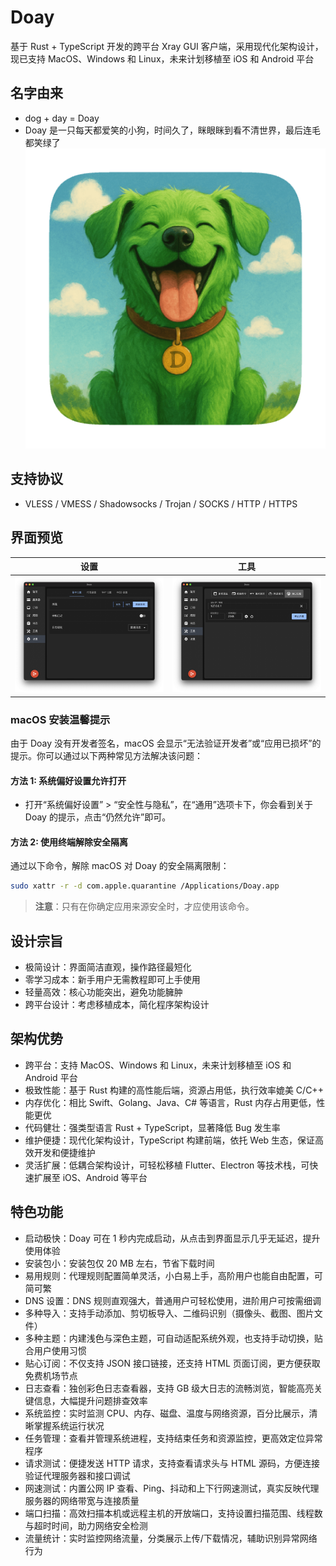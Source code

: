 # Doay

基于 Rust + TypeScript 开发的跨平台 Xray GUI 客户端，采用现代化架构设计，现已支持 MacOS、Windows 和 Linux，未来计划移植至
iOS 和 Android 平台

## 名字由来

- dog + day = Doay
- Doay 是一只每天都爱笑的小狗，时间久了，眯眼眯到看不清世界，最后连毛都笑绿了
  ![icon.png](src-tauri/icons/icon.png)

## 支持协议

- VLESS / VMESS / Shadowsocks / Trojan / SOCKS / HTTP / HTTPS

## 界面预览

| 设置                 | 工具                 |
|--------------------|--------------------|
| ![](preview/1.png) | ![](preview/2.png) |

### macOS 安装温馨提示

由于 Doay 没有开发者签名，macOS 会显示“无法验证开发者”或“应用已损坏”的提示。你可以通过以下两种常见方法解决该问题：

#### 方法 1: 系统偏好设置允许打开

- 打开“系统偏好设置” > “安全性与隐私”，在“通用”选项卡下，你会看到关于 Doay 的提示，点击“仍然允许”即可。

#### 方法 2: 使用终端解除安全隔离

通过以下命令，解除 macOS 对 Doay 的安全隔离限制：

```bash
sudo xattr -r -d com.apple.quarantine /Applications/Doay.app
```

> **注意**：只有在你确定应用来源安全时，才应使用该命令。

## 设计宗旨

- 极简设计：界面简洁直观，操作路径最短化
- 零学习成本：新手用户无需教程即可上手使用
- 轻量高效：核心功能突出，避免功能臃肿
- 跨平台设计：考虑移植成本，简化程序架构设计

## 架构优势

- 跨平台：支持 MacOS、Windows 和 Linux，未来计划移植至 iOS 和 Android 平台
- 极致性能：基于 Rust 构建的高性能后端，资源占用低，执行效率媲美 C/C++
- 内存优化：相比 Swift、Golang、Java、C# 等语言，Rust 内存占用更低，性能更优
- 代码健壮：强类型语言 Rust + TypeScript，显著降低 Bug 发生率
- 维护便捷：现代化架构设计，TypeScript 构建前端，依托 Web 生态，保证高效开发和便捷维护
- 灵活扩展：低耦合架构设计，可轻松移植 Flutter、Electron 等技术栈，可快速扩展至 iOS、Android 等平台

## 特色功能

- 启动极快：Doay 可在 1 秒内完成启动，从点击到界面显示几乎无延迟，提升使用体验
- 安装包小：安装包仅 20 MB 左右，节省下载时间
- 易用规则：代理规则配置简单灵活，小白易上手，高阶用户也能自由配置，可简可繁
- DNS 设置：DNS 规则直观强大，普通用户可轻松使用，进阶用户可按需细调
- 多种导入：支持手动添加、剪切板导入、二维码识别（摄像头、截图、图片文件）
- 多种主题：内建浅色与深色主题，可自动适配系统外观，也支持手动切换，贴合用户使用习惯
- 贴心订阅：不仅支持 JSON 接口链接，还支持 HTML 页面订阅，更方便获取免费机场节点
- 日志查看：独创彩色日志查看器，支持 GB 级大日志的流畅浏览，智能高亮关键信息，大幅提升问题排查效率
- 系统监控：实时监测 CPU、内存、磁盘、温度与网络资源，百分比展示，清晰掌握系统运行状况
- 任务管理：查看并管理系统进程，支持结束任务和资源监控，更高效定位异常程序
- 请求测试：便捷发送 HTTP 请求，支持查看请求头与 HTML 源码，方便连接验证代理服务器和接口调试
- 网速测试：内置公网 IP 查看、Ping、抖动和上下行网速测试，真实反映代理服务器的网络带宽与连接质量
- 端口扫描：高效扫描本机或远程主机的开放端口，支持设置扫描范围、线程数与超时时间，助力网络安全检测
- 流量统计：实时监控网络流量，分类展示上传/下载情况，辅助识别异常网络行为
